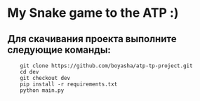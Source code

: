 # My Snake game to the ATP :)

## Для скачивания проекта выполните следующие команды: 

```commandline
    git clone https://github.com/boyasha/atp-tp-project.git
    cd dev
    git checkout dev
    pip install -r requirements.txt
    python main.py
```
